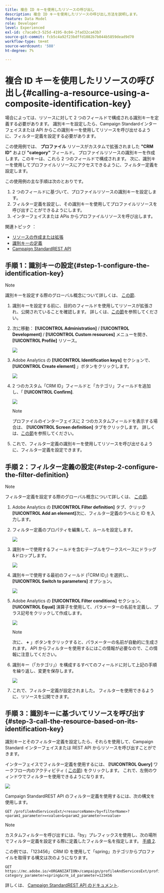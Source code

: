 ```yaml
---
title: 複合 ID キーを使用したリソースの呼び出し
description: 複合 ID キーを使用したリソースの呼び出し方法を説明します。
feature: Data Model
role: Developer
level: Experienced
exl-id: c7aca0c3-525d-4195-8c04-2fad32ca43b7
source-git-commit: fcb5c4a92f23bdffd1082b7b044b5859dead9d70
workflow-type: tm+mt
source-wordcount: '588'
ht-degree: 7%

---
```


# 複合 ID キーを使用したリソースの呼び出し{#calling-a-resource-using-a-composite-identification-key}

場合によっては、リソースに対して 2 つのフィールドで構成される識別キーを定義する必要があります。 識別キーを設定したら、Campaign Standardインターフェイスまたは API からこの識別キーを使用してリソースを呼び出せるように、フィルター定義を設定する必要があります。

この使用例では、 **プロファイル** リソースがカスタムで拡張されました **&quot;CRM ID&quot;** および **&quot;category&quot;** フィールド。 プロファイルリソースの識別キーを作成します。このキーは、これら 2 つのフィールドで構成されます。 次に、識別キーを使用してプロファイルリソースにアクセスできるように、フィルター定義を設定します。

この使用例の主な手順は次のとおりです。

1. 2 つのフィールドに基づいて、プロファイルリソースの識別キーを設定します。
1. フィルター定義を設定し、その識別キーを使用してプロファイルリソースを呼び出すことができるようにします。
1. インターフェイスまたは APis からプロファイルリソースを呼び出します。

関連トピック ： 

* [リソースの作成または拡張](../../developing/using/creating-or-extending-the-resource.md)
* [識別キーの定義](../../developing/using/configuring-the-resource-s-data-structure.md#defining-identification-keys)
* [Campaign StandardREST API](../../api/using/get-started-apis.md)

## 手順 1：識別キーの設定{#step-1-configure-the-identification-key}

>[!NOTE]
> 識別キーを設定する際のグローバル概念について詳しくは、 [この節](../../developing/using/configuring-the-resource-s-data-structure.md#defining-identification-keys).

1. 識別キーを設定する前に、目的のフィールドを使用してリソースが拡張され、公開されていることを確認します。 詳しくは、[この節](../../developing/using/creating-or-extending-the-resource.md)を参照してください。

1. 次に移動： **[!UICONTROL Administration]** / **[!UICONTROL Development]** / **[!UICONTROL Custom resources]** メニューを開き、 **[!UICONTROL Profile]** リソース。

   ![](assets/uc_idkey1.png)

1. Adobe Analytics の **[!UICONTROL Identification keys]** セクションで、 **[!UICONTROL Create element]** 」ボタンをクリックします。

   ![](assets/uc_idkey2.png)

1. 2 つのカスタム「CRM ID」フィールドと「カテゴリ」フィールドを追加し、「 **[!UICONTROL Confirm]**.

   ![](assets/uc_idkey3.png)

   >[!NOTE]
   > プロファイルのインターフェイスに 2 つのカスタムフィールドを表示する場合は、 **[!UICONTROL Screen definition]** タブをクリックします。 詳しくは、[この節](../../developing/using/configuring-the-screen-definition.md)を参照してください。

1. これで、フィルター定義の識別キーを使用してリソースを呼び出せるように、フィルター定義を設定できます。

## 手順 2：フィルター定義の設定{#step-2-configure-the-filter-definition}

>[!NOTE]
> フィルター定義を設定する際のグローバル概念について詳しくは、 [この節](../../developing/using/configuring-filter-definition.md).

1. Adobe Analytics の **[!UICONTROL Filter definition]** タブ、クリック **[!UICONTROL Add an element]**&#x200B;次に、フィルター定義のラベルと ID を入力します。

1. フィルター定義のプロパティを編集して、ルールを設定します。

   ![](assets/uc_idkey4.png)

1. 識別キーで使用するフィールドを含むテーブルをワークスペースにドラッグ&amp;ドロップします。

   ![](assets/uc_idkey5.png)

1. 識別キーで使用する最初のフィールド (「CRM ID」) を選択し、 **[!UICONTROL Switch to parameters]** オプション。

   ![](assets/uc_idkey6.png)

1. Adobe Analytics の **[!UICONTROL Filter conditions]** セクション、 **[!UICONTROL Equal]** 演算子を使用して、パラメーターの名前を定義し、プラス記号をクリックして作成します。

   ![](assets/uc_idkey7.png)

   >[!NOTE]
   > 次に、 **+** 」ボタンをクリックすると、パラメーターの名前が自動的に生成されます。 API からフィルターを使用するにはこの情報が必要なので、この情報に注意してください。

1. 識別キー（「カテゴリ」）を構成するすべてのフィールドに対して上記の手順を繰り返し、変更を保存します。

   ![](assets/uc_idkey8.png)

1. これで、フィルター定義が設定されました。 フィルターを使用できるように、リソースを公開できます。

## 手順 3：識別キーに基づいてリソースを呼び出す{#step-3-call-the-resource-based-on-its-identification-key}

識別キーとそのフィルター定義を設定したら、それらを使用して、Campaign Standard インターフェイスまたは REST API からリソースを呼び出すことができます。

インターフェイスでフィルター定義を使用するには、 **[!UICONTROL Query]** ワークフロー内のアクティビティ ( [この節](../../automating/using/query.md)) をクリックします。 これで、左側のウィンドウでフィルターを使用できるようになります。

![](assets/uc_idkey9.png)

Campaign StandardREST API のフィルター定義を使用するには、次の構文を使用します。

```
GET /profileAndServicesExt/<resourceName>/by<filterName>?<param1_parameter>=<value>&<param2_parameter>=<value>
```

>[!NOTE]
>カスタムフィルターを呼び出すには、「by」プレフィックスを使用し、次の場所でフィルター定義を設定する際に定義したフィルター名を指定します。 [手順 2](../../developing/using/uc-calling-resource-id-key.md#step-2-configure-the-filter-definition).

この例では、「123456」 CRM ID を使用して「spring」カテゴリからプロファイルを取得する構文は次のようになります。

```
GET https://mc.adobe.io/<ORGANIZATION>/campaign/profileAndServicesExt/profile/byidentification_key?category_parameter=spring&crm_id_parameter=123456
```

詳しくは、 [Campaign StandardREST API のドキュメント](../../api/using/filtering.md).
